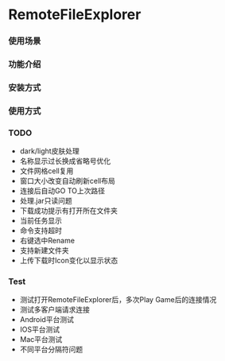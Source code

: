 # RemoteFileExplorer

### 使用场景

### 功能介绍

### 安装方式

### 使用方式

### TODO
* dark/light皮肤处理
* 名称显示过长换成省略号优化
* 文件网格cell复用
* 窗口大小改变自动刷新cell布局
* 连接后自动GO TO上次路径
* 处理.jar只读问题
* 下载成功提示有打开所在文件夹
* 当前任务显示
* 命令支持超时
* 右键选中Rename
* 支持新建文件夹
* 上传下载时Icon变化以显示状态

### Test
* 测试打开RemoteFileExplorer后，多次Play Game后的连接情况
* 测试多客户端请求连接
* Android平台测试
* IOS平台测试
* Mac平台测试
* 不同平台分隔符问题